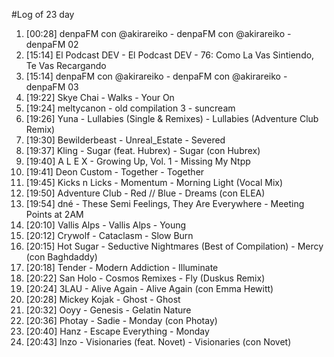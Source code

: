 #Log of 23 day

1. [00:28] denpaFM con @akirareiko - denpaFM con @akirareiko - denpaFM 02
1. [15:14] El Podcast DEV - El Podcast DEV - 76: Como La Vas Sintiendo, Te Vas Recargando
1. [15:14] denpaFM con @akirareiko - denpaFM con @akirareiko - denpaFM 03
1. [19:22] Skye Chai - Walks - Your On
1. [19:24] meltycanon - old compilation 3 - suncream
1. [19:26] Yuna - Lullabies (Single & Remixes) - Lullabies (Adventure Club Remix)
1. [19:30] Bewilderbeast - Unreal_Estate - Severed
1. [19:37] Kling - Sugar (feat. Hubrex) - Sugar (con Hubrex)
1. [19:40] A L E X - Growing Up, Vol. 1 - Missing My Ntpp
1. [19:41] Deon Custom - Together - Together
1. [19:45] Kicks n Licks - Momentum - Morning Light (Vocal Mix)
1. [19:50] Adventure Club - Red // Blue - Dreams (con ELEA)
1. [19:54] dné - These Semi Feelings, They Are Everywhere - Meeting Points at 2AM
1. [20:10] Vallis Alps - Vallis Alps - Young
1. [20:12] Crywolf - Cataclasm - Slow Burn
1. [20:15] Hot Sugar - Seductive Nightmares (Best of Compilation) - Mercy (con Baghdaddy)
1. [20:18] Tender - Modern Addiction - Illuminate
1. [20:22] San Holo - Cosmos Remixes - Fly (Duskus Remix)
1. [20:24] 3LAU - Alive Again - Alive Again (con Emma Hewitt)
1. [20:28] Mickey Kojak - Ghost - Ghost
1. [20:32] Ooyy - Genesis - Gelatin Nature
1. [20:36] Photay - Sadie - Monday (con Photay)
1. [20:40] Hanz - Escape Everything - Monday
1. [20:43] Inzo - Visionaries (feat. Novet) - Visionaries (con Novet)
